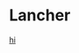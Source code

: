 <html>
  <body>
    <h1>Lancher</h1>
    <a class="link" href="scratch.mit.edu">hi</a>
    </body>
</html>
